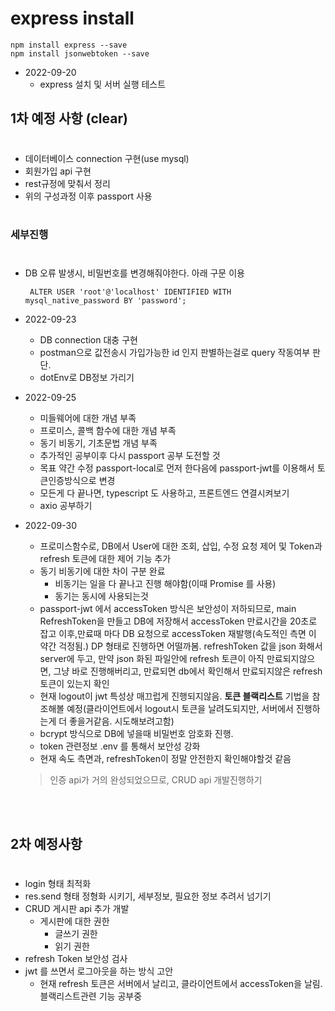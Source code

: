 # express install
```
npm install express --save 
npm install jsonwebtoken --save
```

* 2022-09-20
    * express 설치 및 서버 실행 테스트


## 1차 예정 사항 (clear)
#
  * 데이터베이스 connection 구현(use mysql)
  * 회원가입 api 구현
  * rest규정에 맞춰서 정리
  * 위의 구성과정 이후 passport 사용
<br><br>
### 세부진행
#

* DB 오류 발생시, 비밀번호를 변경해줘야한다. 아래 구문 이용 
    
    ```
     ALTER USER 'root'@'localhost' IDENTIFIED WITH mysql_native_password BY 'password'; 
    ```

* 2022-09-23
    * DB connection 대충 구현
    * postman으로 값전송시 가입가능한 id 인지 판별하는걸로 query 작동여부 판단.
    * dotEnv로 DB정보 가리기

* 2022-09-25
    * 미들웨어에 대한 개념 부족
    * 프로미스, 콜백 함수에 대한 개념 부족
    * 동기 비동기, 기초문법 개념 부족
    * 추가적인 공부이후 다시 passport 공부 도전할 것
    * 목표 약간 수정 passport-local로 먼저 한다음에 passport-jwt를 이용해서 토큰인증방식으로 변경
    * 모든게 다 끝나면, typescript 도 사용하고, 프론트엔드 연결시켜보기
    * axio 공부하기

* 2022-09-30
    * 프로미스함수로, DB에서 User에 대한 조회, 삽입, 수정 요청 제어 및 Token과 refresh 토큰에 대한 제어 기능 추가
    * 동기 비동기에 대한 차이 구분 완료
      * 비동기는 일을 다 끝나고 진행 해야함(이때 Promise 를 사용)
      * 동기는 동시에 사용되는것
    * passport-jwt 에서 accessToken 방식은 보안성이 저하되므로, main RefreshToken을 만들고 DB에 저장해서 accessToken 만료시간을 20초로 잡고 이후,만료때 마다 DB 요청으로 accessToken 재발행(속도적인 측면 이 약간 걱정됨.) DP 형태로 진행하면 어떨까봄. refreshToken 값을 json 화해서 server에 두고, 만약 json 화된 파일안에 refresh 토큰이 아직 만료되지않으면, 그냥 바로 진행해버리고, 만료되면 db에서 확인해서 만료되지않은 refresh 토큰이 있는지 확인
    * 현재 logout이 jwt 특성상 매끄럽게 진행되지않음. **토큰 블랙리스트** 기법을 참조해볼 예정(클라이언트에서 logout시 토큰을 날려도되지만, 서버에서 진행하는게 더 좋을거같음. 시도해보려고함)
    * bcrypt 방식으로 DB에 넣을때 비밀번호 암호화 진행.
    * token 관련정보 .env 를 통해서 보안성 강화
    * 현재 속도 측면과, refreshToken이 정말 안전한지 확인해야할것 같음
  
  > 인증 api가 거의 완성되었으므로, CRUD api 개발진행하기

<br><br>
## 2차 예정사항
#
* login 형태 최적화
* res.send 형태 정형화 시키기, 세부정보, 필요한 정보 추려서 넘기기
* CRUD 게시판 api 추가 개발
  * 게시판에 대한 권한
    * 글쓰기 권한
    * 읽기 권한
* refresh Token 보안성 검사
* jwt 를 쓰면서 로그아웃을 하는 방식 고안
  * 현재 refresh 토큰은 서버에서 날리고, 클라이언트에서 accessToken을 날림. 블랙리스트관련 기능 공부중 